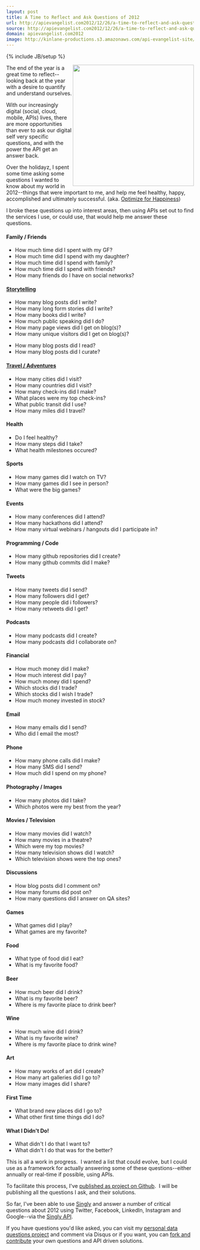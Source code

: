 ```yaml
---
layout: post
title: A Time to Reflect and Ask Questions of 2012
url: http://apievangelist.com2012/12/26/a-time-to-reflect-and-ask-questions-of-2012/
source: http://apievangelist.com2012/12/26/a-time-to-reflect-and-ask-questions-of-2012/
domain: apievangelist.com2012
image: http://kinlane-productions.s3.amazonaws.com/api-evangelist-site/blog/Tag-Cloud-Personal-Data-Questions.png
---
```

{% include JB/setup %}<p>
     <img src="https://s3.amazonaws.com/kinlane-productions/Tag-Cloud-Personal-Data-Questions.png"  width="325" align="right" />
</p>
<p>
     The end of the year is a great time to reflect--looking back at the year with a desire to quantify and understand ourselves.
</p>
<p>
     With our increasingly digital (social, cloud, mobile, APIs) lives, there are more opportunities than ever to ask our digital self very specific questions, and with the power the API get an answer back.
</p>
<p>
     Over the holidayz, I spent some time asking some questions I wanted to know about my world in 2012--things that were important to me, and help me feel healthy, happy, accomplished and ultimately successful. (aka. <a href="http://tom.preston-werner.com/2010/10/18/optimize-for-happiness.html" target="_blank">Optimize for Happiness</a>)
</p>
<p>
     I broke these questions up into interest areas, then using APIs set out to find the services I use, or could use, that would help me answer these questions.
</p>
<h4>
     Family / Friends
</h4>
<ul>
     <li>How much time did I spent with my GF?
     </li>
     <li>How much time did I spend with my daughter?
     </li>
     <li>How much time did I spend with family?
     </li>
     <li>How much time did I spend with friends?
     </li>
     <li>How many friends do I have on social networks?
     </li>
</ul>
<h4>
     <a href="http://personaldata.apievangelist.com/storytelling.html">Storytelling</a>
</h4>
<ul>
     <li>How many blog posts did I write?
     </li>
     <li>How many long form stories did I write? 
     </li>
     <li>How many books did I write?
     </li>
     <li>How much public speaking did I do?
     </li>
     <li>How many page views did I get on blog(s)?
     </li>
     <li>How many unique visitors did I get on blog(s)?
     </li>
</ul>
<ul>
     <li>How many blog posts did I read?
     </li>
     <li>How many blog posts did I curate?
     </li>
</ul>
<h4>
     <a href="http://personaldata.apievangelist.com/travel-adventures.html">Travel / Adventures</a>
</h4>
<ul>
     <li>How many cities did I visit?
     </li>
     <li>How many countries did I visit?
     </li>
     <li>How many check-ins did I make?
     </li>
     <li>What places were my top check-ins?
     </li>
     <li>What public transit did I use?
     </li>
     <li>How many miles did I travel?
     </li>
</ul>
<h4>
     Health
</h4>
<ul>
     <li>Do I feel healthy?
     </li>
     <li>How many steps did I take?
     </li>
     <li>What health milestones occured?
     </li>
</ul>
<h4>
     Sports
</h4>
<ul>
     <li>How many games did I watch on TV?
     </li>
     <li>How many games did I see in person?
     </li>
     <li>What were the big games?
     </li>
</ul>
<h4>
     Events
</h4>
<ul>
     <li>How many conferences did I attend?
     </li>
     <li>How many hackathons did I attend?
     </li>
     <li>How many virtual webinars / hangouts did I participate in?
     </li>
</ul>
<h4>
     Programming / Code
</h4>
<ul>
     <li>How many github repositories did I create?
     </li>
     <li>How many github commits did I make?
     </li>
</ul>
<h4>
     Tweets
</h4>
<ul>
     <li>How many tweets did I send?
     </li>
     <li>How many followers did I get?
     </li>
     <li>How many people did i followers?
     </li>
     <li>How many retweets did I get?
     </li>
</ul>
<h4>
     Podcasts
</h4>
<ul>
     <li>How many podcasts did I create?
     </li>
     <li>How many podcasts did I collaborate on?
     </li>
</ul>
<h4>
     Financial
</h4>
<ul>
     <li>How much money did I make?
     </li>
     <li>How much interest did I pay?
     </li>
     <li>How much money did I spend?
     </li>
     <li>Which stocks did I trade?
     </li>
     <li>Which stocks did I wish I trade?
     </li>
     <li>How much money invested in stock?
     </li>
</ul>
<h4>
     Email
</h4>
<ul>
     <li>How many emails did I send?
     </li>
     <li>Who did I email the most?
     </li>
</ul>
<h4>
     Phone
</h4>
<ul>
     <li>How many phone calls did I make?
     </li>
     <li>How many SMS did I send?
     </li>
     <li>How much did I spend on my phone?
     </li>
</ul>
<h4>
     Photography / Images
</h4>
<ul>
     <li>How many photos did I take?
     </li>
     <li>Which photos were my best from the year?
     </li>
</ul>
<h4>
     Movies / Television
</h4>
<ul>
     <li>How many movies did I watch?
     </li>
     <li>How many movies in a theatre?
     </li>
     <li>Which were my top movies?
     </li>
     <li>How many television shows did I watch?
     </li>
     <li>Which television shows were the top ones?
     </li>
</ul>
<h4>
     Discussions
</h4>
<ul>
     <li>How blog posts did I comment on?
     </li>
     <li>How many forums did post on?
     </li>
     <li>How many questions did I answer on QA sites?
     </li>
</ul>
<h4>
     Games
</h4>
<ul>
     <li>What games did I play?
     </li>
     <li>What games are my favorite?
     </li>
</ul>
<h4>
     Food
</h4>
<ul>
     <li>What type of food did I eat?
     </li>
     <li>What is my favorite food?
     </li>
</ul>
<h4>
     Beer
</h4>
<ul>
     <li>How much beer did I drink?
     </li>
     <li>What is my favorite beer?
     </li>
     <li>Where is my favorite place to drink beer?
     </li>
</ul>
<h4>
     Wine
</h4>
<ul>
     <li>How much wine did I drink?
     </li>
     <li>What is my favorite wine?
     </li>
     <li>Where is my favorite place to drink wine?
     </li>
</ul>
<h4>
     Art
</h4>
<ul>
     <li>How many works of art did I create?
     </li>
     <li>How many art galleries did I go to?
     </li>
     <li>How many images did I share?
     </li>
</ul>
<h4>
     First Time
</h4>
<ul>
     <li>What brand new places did I go to?
     </li>
     <li>What other first time things did I do?
     </li>
</ul>
<h4>
     What I Didn't Do!
</h4>
<ul>
     <li>What didn't I do that I want to?
     </li>
     <li>What didn't I do that was for the better?
     </li>
</ul>
<p>
     This is all a work in progress.  I wanted a list that could evolve, but I could use as a framework for actually answering some of these questions--either annually or real-time if possible, using APIs.
</p>
<p>
     To facilitate this process, I've <a title="Personal Data Questions" href="http://personaldata.apievangelist.com/" target="_blank">published as project on Github</a>.  I will be publishing all the questions I ask, and their solutions.  
</p>
<p>
     So far, I've been able to use <a href="http://singly.com">Singly</a> and answer a number of critical questions about 2012 using Twitter, Facebook, LinkedIn, Instagram and Google--via the <a href="http://singly.com">Singly API</a>.
</p>
<p>
     If you have questions you'd like asked, you can visit my <a href="http://personaldata.apievangelist.com/">personal data questions project</a> and comment via Disqus or if you want, you can <a href="https://github.com/kinlane/personal-data-questions">fork and contribute</a> your own questions and API driven solutions.
</p>
